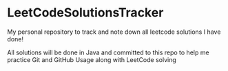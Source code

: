 # LeetCodeSolutionsTracker
My personal repository to track and note down all leetcode solutions I have done!  <br>

All solutions will be done in Java and committed to this repo to help me practice Git and GitHub Usage along with LeetCode solving

